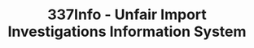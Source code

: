 ---
layout: default
bigquery: https://console.cloud.google.com/bigquery?p=patents-public-data&d=usitc_investigations&page=dataset&project=sheets-management-319211
citation: US International Trade Commission 337Info Unfair Import Investigations Information
  System
contributors: US International Trade Comission
cost: None
description: US International Trade Commission 337Info Unfair Import Investigations
  Information System contains data on investigations done under Section 337. Section
  337 declares the infringement of certain statutory intellectual property rights
  and other forms of unfair competition in import trade to be unlawful practices.
  Most Section 337 investigations involve allegations of patent or registered trademark
  infringement.
documentation: FAQ and tutorial available on the site
last_edit: Mon, 04 Apr 2022 19:10:40 GMT
location: https://pubapps2.usitc.gov/337external/
maintained_by: US International Trade Comission
schema_fields: '[''investigationTermDate'', ''endDateMarkmanHearing'', ''ouiiAttorney'',
  ''actualStartDateEvidHear'', ''aljAssigned'', ''patentNumbers'', ''investigationNo'',
  ''investigationType'', ''teoIdDueDate'', ''ouiiParticipation'', ''scheduledStartDateEvidHear'',
  ''complainant'', ''currentStatus'', ''dateComplaintFiled'', ''title'', ''publication_number'',
  ''finalDetViolation'', ''startDateMarkmanHearing'', ''teoReliefGranted'', ''invUnfairAct'',
  ''lastUpdated'', ''issueDateOtherNonFinal'', ''dateOfPublicationFrNotice'', ''htsNumbers'',
  ''reportingRequirements'', ''targetDate'', ''patentNumber'', ''finalIdOnViolationDue'',
  ''markmanHearing'', ''respondent'', ''finalDetNoViolation'', ''internalRemand'',
  ''docketNo'', ''trademarkNumbers'', ''id'', ''cafcAppeals'', ''scheduledEndDateEvidHear'',
  ''dateCreated'', ''gcAttorney'', ''currentActiveALJ'', ''finalIdOnViolationIssue'',
  ''copyrightNumbers'', ''teoProceedingInvolved'', ''actualEndDateEvidHear'', ''teoIdIssueDate'']'
shortname: unfair_import_investigations
tags:
- import
- legal
- trade
timeframe: 2008-2021 (prior to 2008 downloadable as a JSON file)
title: 337Info - Unfair Import Investigations Information System
uuid: 2721f5ec-e599-4890-9265-9706719fc71e
---
